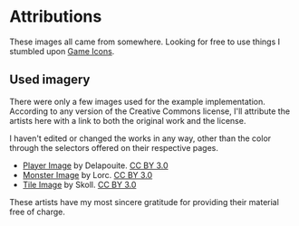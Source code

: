 # Attributions
These images all came from somewhere. Looking for free to use things I stumbled upon [Game Icons](https://game-icons.net/ "Link to their homepage").

## Used imagery
There were only a few images used for the example implementation.  
According to any version of the Creative Commons license, I'll attribute the artists here with a link to both the original work and the license.

I haven't edited or changed the works in any way, other than the color through the selectors offered on their respective pages.
- [Player Image](https://game-icons.net/1x1/delapouite/baby-face.html "Baby face felt appropriate") by Delapouite. [CC BY 3.0](https://creativecommons.org/licenses/by/3.0/)
- [Monster Image](https://game-icons.net/1x1/lorc/ghost.html "Yeah, I decided to use only one type of monster. This is it.") by Lorc. [CC BY 3.0](https://creativecommons.org/licenses/by/3.0/)
- [Tile Image](https://game-icons.net/1x1/skoll/hexes.html "This felt like a good floor tile to me") by Skoll. [CC BY 3.0](https://creativecommons.org/licenses/by/3.0/)

These artists have my most sincere gratitude for providing their material free of charge.